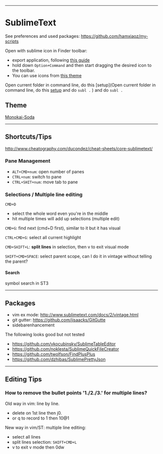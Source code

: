 
---

# SublimeText
See preferences and used packages: https://github.com/hamxiaoz/my-scripts

Open with sublime icon in Finder toolbar: 
- export application, following [this guide](http://hohonuuli.blogspot.com/2013/07/open-filesfolder-selected-in-finder.html)
- hold down `Option+Command` and then start dragging the desired icon to the toolbar.
- You can use icons from [this theme](https://github.com/jamiewilson/predawn/tree/master/dock-icons)

Open current folder in command line, do this [setup](Open current folder in command line, do this [setup](x) and do `subl .`
) and do `subl .`

## Theme
[Monokai-Soda](https://github.com/hamxiaoz/Monokai-Soda-hamxiaoz)

---

## Shortcuts/Tips

http://www.cheatography.com/ducondez/cheat-sheets/core-sublimetext/

### Pane Management
- `ALT+CMD+num`: open number of panes
- `CTRL+num`: switch to pane
- `CTRL+SHIT+num`: move tab to pane

### Selections / Multiple line editing
`CMD+D` 
- select the whole word even you're in the middle
- hit multiple times will add up selections (multiple edit)

`CMD+G`: find next (cmd+D first), similar to it but it has visual

`CTRL+CMD+G`: select all current highlight

`CMD+SHIFT+L`: **split lines** in selection, then v to exit visual mode

`SHIFT+CMD+SPACE`: select parent scope, can I do it in vintage without telling the parent?


#### Search
symbol search in ST3

----

## Packages
- vim ex mode: http://www.sublimetext.com/docs/2/vintage.html 
- git gutter: https://github.com/jisaacks/GitGutte
- sidebarenhancement

The following looks good but not tested
- https://github.com/vkocubinsky/SublimeTableEditor
- https://github.com/noklesta/SublimeQuickFileCreator
- https://github.com/twolfson/FindPlusPlus
- https://github.com/dzhibas/SublimePrettyJson


---

## Editing Tips

### How to remove the bullet points '1./2./3.' for multiple lines?
Old way in vim: line by line.
- delete on 1st line then j0.
- or q to record to 1 then 10@1

New way in vim/ST: multiple line editing:
- select all lines
- split lines selection: `SHIFT+CMD+L`
- v to exit v mode then 0dw

